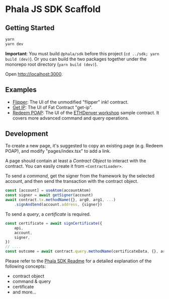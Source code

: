 # Phala JS SDK Scaffold

## Getting Started

```bash
yarn
yarn dev
```

**Important**: You must build `@phala/sdk` before this project (`cd ../sdk; yarn build (dev)`). Or you can build the two packages together under the monorepo root directory (`yarn build (dev)`).

Open [http://localhost:3000](http://localhost:3000).

## Examples

- [Flipper](./pages/flipper.tsx): The UI of the unmodified "flipper" ink! contract.
- [Get IP](./pages/get-ip.tsx): The UI of Fat Contract "get-ip".
- [Redeem POAP](./pages/redeem-poap.tsx): The UI of the [ETHDenver workshop](https://github.com/Phala-Network/fat-contract-workshop/tree/http) sample contract. It covers more advanced command and query operations.

## Development

To create a new page, it's suggested to copy an existing page (e.g. Redeem POAP), and modify "pages/index.tsx" to add a link.

A page should contain at least a _Contract Object_ to interact with the contract. You can easily create it from `<ContractLoader>`.

To send a _command_, get the signer from the framework by the selected account, and then send the transaction with the contract object.

```js
const [account] = useAtom(accountAtom)
const signer = await getSigner(account)
await contract.tx.methodName({}, arg0, arg1, ...)
    .signAndSend(account.address, {signer})
```

To send a _query_, a _certificate_ is required. 

```js 
const certificate = await signCertificate({
    api,
    account,
    signer,
})
// ....
const outcome = await contract.query.methodName(certificateData, {}, arg0, arg1, ...)
```

Please refer to the [Phala SDK Readme](../sdk/README.md) for a detailed explanation of the following concepts:

- contract object
- command & query
- certificate
- and more...
